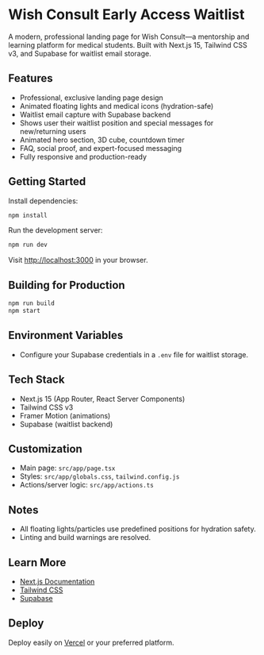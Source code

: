# Wish Consult Early Access Waitlist

A modern, professional landing page for Wish Consult—a mentorship and learning platform for medical students. Built with Next.js 15, Tailwind CSS v3, and Supabase for waitlist email storage.

## Features
- Professional, exclusive landing page design
- Animated floating lights and medical icons (hydration-safe)
- Waitlist email capture with Supabase backend
- Shows user their waitlist position and special messages for new/returning users
- Animated hero section, 3D cube, countdown timer
- FAQ, social proof, and expert-focused messaging
- Fully responsive and production-ready

## Getting Started

Install dependencies:
```bash
npm install
```

Run the development server:
```bash
npm run dev
```
Visit [http://localhost:3000](http://localhost:3000) in your browser.

## Building for Production
```bash
npm run build
npm start
```

## Environment Variables
- Configure your Supabase credentials in a `.env` file for waitlist storage.

## Tech Stack
- Next.js 15 (App Router, React Server Components)
- Tailwind CSS v3
- Framer Motion (animations)
- Supabase (waitlist backend)

## Customization
- Main page: `src/app/page.tsx`
- Styles: `src/app/globals.css`, `tailwind.config.js`
- Actions/server logic: `src/app/actions.ts`

## Notes
- All floating lights/particles use predefined positions for hydration safety.
- Linting and build warnings are resolved.

## Learn More
- [Next.js Documentation](https://nextjs.org/docs)
- [Tailwind CSS](https://tailwindcss.com/)
- [Supabase](https://supabase.com/)

## Deploy
Deploy easily on [Vercel](https://vercel.com/) or your preferred platform.
